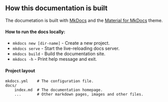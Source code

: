 ## How this documentation is built

The documetation is built with [MkDocs](https://www.mkdocs.org/) and the [Material for MkDocs](https://squidfunk.github.io/mkdocs-material/) theme.

#### How to run the docs locally:

* `mkdocs new [dir-name]` - Create a new project.
* `mkdocs serve` - Start the live-reloading docs server.
* `mkdocs build` - Build the documentation site.
* `mkdocs -h` - Print help message and exit.

#### Project layout

    mkdocs.yml    # The configuration file.
    docs/
        index.md  # The documentation homepage.
        ...       # Other markdown pages, images and other files.